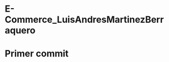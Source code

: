 # E-Commerce_LuisAndresMartinezBerraquero
# Primer commit

<!-- 
1 LOGIN => POST
http://localhost:3977/api/v1/usuario/login
{
    "Movil": "123456789",
    "Clave": "12345"
}

2 INSERTAR USUARIO => POST
http://localhost:3977/api/v1/usuario
{
    "Nombres": "PRS01",
    "Movil":"987654321",
    "Clave":"12345",
    "Email":"PRS01@GMAIL.COM",
    "Perfil":"6027b80f2e553fccaeb5560f",
    "UsuCrea":"6027f66a57ce93d65b089614"
}

3 Listar Perfiles => GET
http://localhost:3977/api/v1/perfil
Headers:
Authorization: token......

4 UPDATE USUARIO => PUT
http://localhost:3977/api/v1/usuario
Headers:
Authorization: token......
{
    "Nombres": "PRS03",
    "Movil":"987654323",
    "Clave":"11111",
    "Email":"PRS03@GMAIL.COM",
    "Perfil":"6027b80f2e553fccaeb5560f",
    "UsuActualiza":"6027f66a57ce93d65b089614"
}

5 INS Usuario => POST
http://localhost:3977/api/v1/producto
Headers:
Authorization: token......
{
    "Titulo": "Teclado",
    "Descripcion": "Teclado Marca Logitech",
    "Precio": 55,
    "Categoria":  "61ca84ae8278676464bf627c",
    "Vendido": 1,
    "UsuCrea":"6027f66a57ce93d65b089614"
}

8 List Productos => GET
http://localhost:3977/api/v1/producto
Headers:
Authorization: token......


12 List Categorias => GET
http://localhost:3977/api/v1/categoria
Headers:
Authorization: token......

TOKEN: eyJ0eXAiOiJKV1QiLCJhbGciOiJIUzI1NiJ9.eyJpZCI6IjYxYzliOGE5MTE3ZDRhMDA4OTFjYmQyYSIsIm5vbWJyZXMiOiJQUlMwMSIsIm1vdmlsIjoiOTg3NjU0MzIxIiwiZW1haWwiOiJwcnMwMUBnbWFpbC5jb20iLCJpYXQiOjE2NDA2MDk5NjEsImV4cCI6MTY0MDY5NjM2MX0.pex8v74AP7Fm0QhGpD21QXvPJxe82C5k4M0ZWgaTDyw
-->